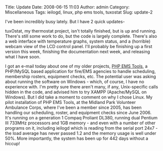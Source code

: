 Title: Update
Date: 2008-06-15 11:03
Author: admin
Category: Miscellaneous
Tags: ieilogd, linux, php ems tools, tuxostat
Slug: update-2

I've been incredibly busy lately. But I have 2 quick updates-

tuxOstat, my thermostat project, isn't totally finished, but is up
and running. There's still some work to do, but the code is largely
complete. There's
also a web interface with temperature
graphs, system status, and a (horrible) webcam view of the LCD control
panel. I'll probably be finishing up a first version this week,
finishing the documentation next week, and releasing what I have soon.

I got an e-mail today about one of my older projects, [PHP EMS
Tools](http://www.php-ems-tools.com), a PHP/MySQL based application for
fire/EMS agencies to handle scheduling, membership rosters, equipment
checks, etc. The potential user was asking about running the software on
Windows - which, of course, I have no experience with. I'm pretty sure
there aren't many, if any, Unix-specific calls hidden in the code, and
advised him to try XAMPP (Apache/MySQL on Windows). But I did take a
moment to comment on why I chose Linux. My pilot installation of PHP EMS
Tools, at the Midland Park Volunteer Ambulance Corps, where I've been a
member since 2005, has been handling our scheduling, roster, and
equipment checks since June 2006. It's running on a generation 1 Compaq
Proliant DL380, running dual Pentium III 733MHz processors and 1GB
memory - and even with a number of other programs on it, including
ieilogd which is reading from the
serial port 24x7 - the load average has never passed 1.2 and the memory
usage is well under 50%. More importantly, the system has been up for
442 days without a hiccup!
